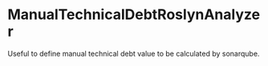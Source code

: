 # ManualTechnicalDebtRoslynAnalyzer
Useful to define manual technical debt value to be calculated by sonarqube.
